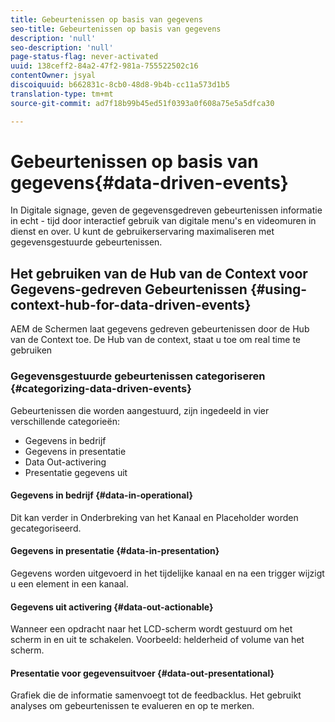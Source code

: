 ```yaml
---
title: Gebeurtenissen op basis van gegevens
seo-title: Gebeurtenissen op basis van gegevens
description: 'null'
seo-description: 'null'
page-status-flag: never-activated
uuid: 138ceff2-84a2-47f2-981a-755522502c16
contentOwner: jsyal
discoiquuid: b662831c-8cb0-48d8-9b4b-cc11a573d1b5
translation-type: tm+mt
source-git-commit: ad7f18b99b45ed51f0393a0f608a75e5a5dfca30

---
```



# Gebeurtenissen op basis van gegevens{#data-driven-events}

In Digitale signage, geven de gegevensgedreven gebeurtenissen informatie in echt - tijd door interactief gebruik van digitale menu&#39;s en videomuren in dienst en over. U kunt de gebruikerservaring maximaliseren met gegevensgestuurde gebeurtenissen.

## Het gebruiken van de Hub van de Context voor Gegevens-gedreven Gebeurtenissen {#using-context-hub-for-data-driven-events}

AEM de Schermen laat gegevens gedreven gebeurtenissen door de Hub van de Context toe. De Hub van de context, staat u toe om real time te gebruiken

### Gegevensgestuurde gebeurtenissen categoriseren {#categorizing-data-driven-events}

Gebeurtenissen die worden aangestuurd, zijn ingedeeld in vier verschillende categorieën:

* Gegevens in bedrijf
* Gegevens in presentatie
* Data Out-activering
* Presentatie gegevens uit

#### Gegevens in bedrijf {#data-in-operational}

Dit kan verder in Onderbreking van het Kanaal en Placeholder worden gecategoriseerd.

#### Gegevens in presentatie {#data-in-presentation}

Gegevens worden uitgevoerd in het tijdelijke kanaal en na een trigger wijzigt u een element in een kanaal.

#### Gegevens uit activering {#data-out-actionable}

Wanneer een opdracht naar het LCD-scherm wordt gestuurd om het scherm in en uit te schakelen. Voorbeeld: helderheid of volume van het scherm.

#### Presentatie voor gegevensuitvoer {#data-out-presentational}

Grafiek die de informatie samenvoegt tot de feedbacklus. Het gebruikt analyses om gebeurtenissen te evalueren en op te merken.
